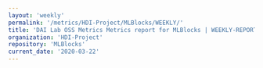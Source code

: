 ```yaml
---
layout: 'weekly'
permalink: '/metrics/HDI-Project/MLBlocks/WEEKLY/'
title: 'DAI Lab OSS Metrics Metrics report for MLBlocks | WEEKLY-REPORT-2020-03-22'
organization: 'HDI-Project'
repository: 'MLBlocks'
current_date: '2020-03-22'
---
```

